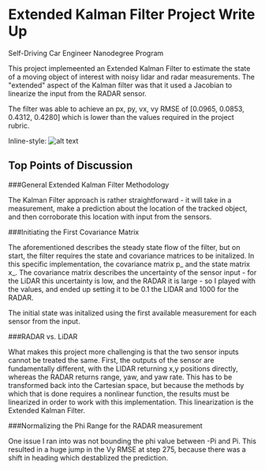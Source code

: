 # Extended Kalman Filter Project Write Up
Self-Driving Car Engineer Nanodegree Program

This project implemeented an Extended Kalman Filter to estimate the state of a moving object of interest with noisy lidar and radar measurements. The "extended" aspect of the Kalman filter was that it used a Jacobian to linearize the input from the RADAR sensor.

The filter was able to achieve an px, py, vx, vy RMSE of [0.0965, 0.0853, 0.4312, 0.4280] which is lower than the values required in the project rubric. 

Inline-style: 
![alt text](/EKF_out.png "Sample Output from Dataset 1 Run with EKF Implementation")


## Top Points of Discussion

###General Extended Kalman Filter Methodology

The Kalman Filter approach is rather straightforward - it will take in a measurement, make a prediction about the location of the tracked object, and then corroborate this location with input from the sensors.

###Initiating the First Covariance Matrix

The aforementioned describes the steady state flow of the filter, but on start, the filter requires the state and covariance matrices to be initalized. In this specific implementation, the covariance matrix p_ and the state matrix x_. The covariance matrix describes the uncertainty of the sensor input - for the LiDAR this uncertainty is low, and the RADAR it is large - so I played with the values, and ended up setting it to be 0.1 the LIDAR and 1000 for the RADAR.

The initial state was initalized using the first available measurement for each sensor from the input.

###RADAR vs. LiDAR

What makes this project more challenging is that the two sensor inputs cannot be treated the same. First, the outputs of the sensor are fundamentally different, with the LIDAR returning x,y positions directly, whereas the RADAR returns range, yaw, and yaw rate. This has to be transformed back into the Cartesian space, but because the methods by which that is done requires a nonlinear function, the results must be linearized in order to work with this implementation. This linearization is the Extended Kalman Filter.

###Normalizing the Phi Range for the RADAR measurement

One issue I ran into was not bounding the phi value between -Pi and Pi. This resulted in a huge jump in the Vy RMSE at step 275, because there was a shift in heading which destablized the prediction.
